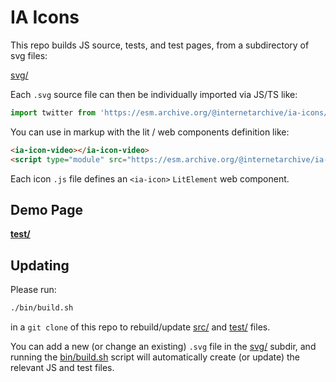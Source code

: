 # IA Icons

This repo builds JS source, tests, and test pages, from a subdirectory of svg files:

[svg/](svg/)

Each `.svg` source file can then be individually imported via JS/TS like:
```js
import twitter from 'https://esm.archive.org/@internetarchive/ia-icons/src/twitter.js'
```

You can use in markup with the lit / web components definition like:
```html
<ia-icon-video></ia-icon-video>
<script type="module" src="https://esm.archive.org/@internetarchive/ia-icons/src/video.js"></script>
```

Each icon `.js` file defines an `<ia-icon>` `LitElement` web component.

## Demo Page
**[test/](test/)**

## Updating

Please run:
```sh
./bin/build.sh
```
in a `git clone` of this repo to rebuild/update [src/](src/) and [test/](test/) files.

You can add a new (or change an existing) `.svg` file in the [svg/](svg/) subdir,
and running the [bin/build.sh](bin/build.sh) script
will automatically create (or update) the relevant JS and test files.

